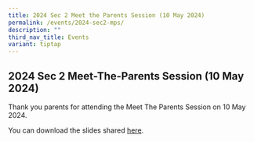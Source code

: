 ```yaml
---
title: 2024 Sec 2 Meet the Parents Session (10 May 2024)
permalink: /events/2024-sec2-mps/
description: ""
third_nav_title: Events
variant: tiptap
---
```

<h2>2024 Sec 2 Meet-The-Parents Session (10 May 2024)</h2>
<p>Thank you parents for attending the Meet The Parents Session on 10 May
2024.</p>
<p></p>
<p>You can download the slides shared <a href="https://drive.google.com/file/d/1UYQBUNLAhsMFyC16L84Fo2vY_wUp8J0M/view?usp=sharing" rel="noopener noreferrer nofollow" target="_blank">here</a>.</p>
<p></p>